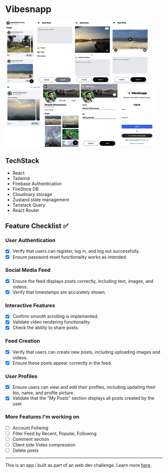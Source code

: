 # Vibesnapp

<img src="assets/screenshots/Feed.png" alt="drawing" style="height:200px;"/>
<img src="assets/screenshots/NewPost.png" alt="drawing" style="height:200px;"/>
<img src="assets/screenshots/NewPostCarousel.png" alt="drawing" style="height:200px;"/>
<img src="assets/screenshots/NewPostVideo.png" alt="drawing" style="height:200px;"/>
<img src="assets/screenshots/PostPage.png" alt="drawing" style="height:200px;"/>
<img src="assets/screenshots/Profile.png" alt="drawing" style="height:200px;"/>
<img src="assets/screenshots/ProfileEdit.png" alt="drawing" style="height:200px;"/>
<img src="assets/screenshots/Login.png" alt="drawing" style="height:200px;"/>

## TechStack

- React
- Tailwind
- Firebase Authentication
- FireStore DB
- Cloudinary storage
- Zustand state management
- Tanstack Query
- React Router

## Feature Checklist ✅

### User Authentication
- [x] Verify that users can register, log in, and log out successfully.
- [x] Ensure password reset functionality works as intended.

### Social Media Feed
- [x] Ensure the feed displays posts correctly, including text, images, and videos.
- [x] Verify that timestamps are accurately shown.

### Interactive Features
- [x] Confirm smooth scrolling is implemented.
- [x] Validate video rendering functionality.
- [x] Check the ability to share posts.

### Feed Creation
- [x] Verify that users can create new posts, including uploading images and videos.
- [x] Ensure these posts appear correctly in the feed.

### User Profiles
- [x] Ensure users can view and edit their profiles, including updating their bio, name, and profile picture.
- [x] Validate that the "My Posts" section displays all posts created by the user.

### More Features I'm working on

- [ ] Account Follwing
- [ ] Filter Feed by Recent, Popular, Following
- [ ] Comment section
- [ ] Client side Video compression
- [ ] Delete posts

---

This is an app i built as part of an web dev challenge. Learn more [here](https://www.igotskills.in/tasks/33).
